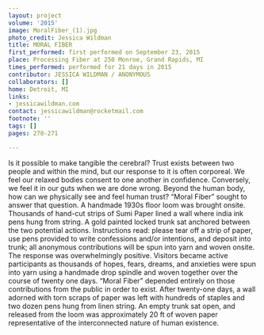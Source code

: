 ```yaml
---
layout: project
volume: '2015'
image: MoralFiber_(1).jpg
photo_credit: Jessica Wildman
title: MORAL FIBER
first_performed: first performed on September 23, 2015
place: Processing Fiber at 250 Monroe, Grand Rapids, MI
times_performed: performed for 21 days in 2015
contributor: JESSICA WILDMAN / ANONYMOUS
collaborators: []
home: Detroit, MI
links:
- jessicawildman.com
contact: jessicawildman@rocketmail.com
footnote: ''
tags: []
pages: 270-271

---
```


Is it possible to make tangible the cerebral? Trust exists between two people and within the mind, but our response to it is often corporeal. We feel our relaxed bodies consent to one another in confidence. Conversely, we feel it in our guts when we are done wrong. Beyond the human body, how can we physically see and feel human trust? “Moral Fiber” sought to answer that question. A handmade 1930s floor loom was brought onsite. Thousands of hand-cut strips of Sumi Paper lined a wall where india ink pens hung from string. A gold painted locked trunk sat anchored between the two potential actions. Instructions read: please tear off a strip of paper, use pens provided to write confessions and/or intentions, and deposit into trunk; all anonymous contributions will be spun into yarn and woven onsite. The response was overwhelmingly positive. Visitors became active participants as thousands of hopes, fears, dreams, and anxieties were spun into yarn using a handmade drop spindle and woven together over the course of twenty one days. “Moral Fiber” depended entirely on those contributions from the public in order to exist. After twenty-one days, a wall adorned with torn scraps of paper was left with hundreds of staples and two dozen pens hung from linen string. An empty trunk sat open, and released from the loom was approximately 20 ft of woven paper representative of the interconnected nature of human existence.
